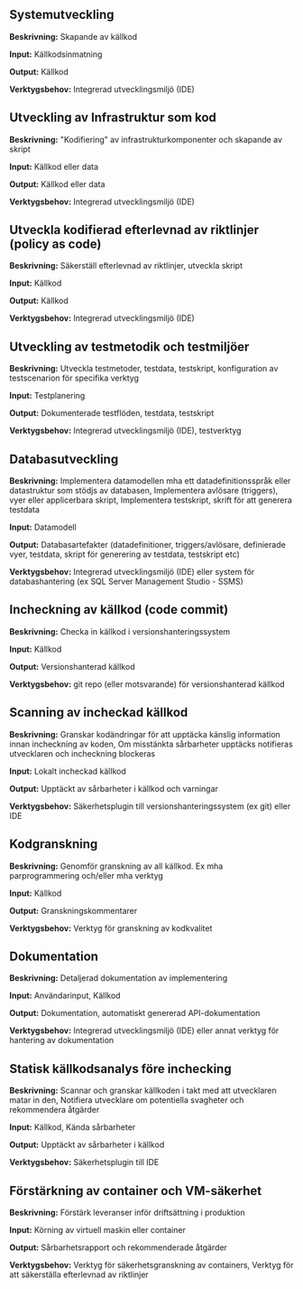 ## Systemutveckling
**Beskrivning:**
Skapande av källkod

**Input:**
Källkodsinmatning

**Output:**
Källkod

**Verktygsbehov:**
Integrerad utvecklingsmiljö (IDE)


## Utveckling av Infrastruktur som kod
**Beskrivning:**
"Kodifiering" av infrastrukturkomponenter och skapande av skript

**Input:**
Källkod eller data

**Output:**
Källkod eller data

**Verktygsbehov:**
Integrerad utvecklingsmiljö (IDE)


## Utveckla kodifierad efterlevnad av riktlinjer (policy as code)
**Beskrivning:**
Säkerställ efterlevnad av riktlinjer, utveckla skript

**Input:**
Källkod

**Output:**
Källkod

**Verktygsbehov:**
Integrerad utvecklingsmiljö (IDE)


## Utveckling av testmetodik och testmiljöer
**Beskrivning:**
Utveckla testmetoder, testdata, testskript, konfiguration av testscenarion för specifika verktyg

**Input:**
Testplanering

**Output:**
Dokumenterade testflöden, testdata, testskript

**Verktygsbehov:**
Integrerad utvecklingsmiljö (IDE), testverktyg


## Databasutveckling
**Beskrivning:**
Implementera datamodellen mha ett datadefinitionsspråk eller datastruktur som stödjs av databasen, Implementera avlösare (triggers), vyer eller applicerbara skript, Implementera testskript, skrift för att generera testdata

**Input:**
Datamodell

**Output:**
Databasartefakter (datadefinitioner, triggers/avlösare, definierade vyer, testdata, skript för generering av testdata, testskript etc)

**Verktygsbehov:**
Integrerad utvecklingsmiljö (IDE) eller system för databashantering (ex SQL Server Management Studio - SSMS)


## Incheckning av källkod (code commit)
**Beskrivning:**
Checka in källkod i versionshanteringssystem

**Input:**
Källkod

**Output:**
Versionshanterad källkod

**Verktygsbehov:**
git repo (eller motsvarande) för versionshanterad källkod


## Scanning av incheckad källkod
**Beskrivning:**
Granskar kodändringar för att upptäcka känslig information innan incheckning av koden, Om misstänkta sårbarheter upptäcks notifieras utvecklaren och incheckning blockeras

**Input:**
Lokalt incheckad källkod

**Output:**
Upptäckt av sårbarheter i källkod och varningar

**Verktygsbehov:**
Säkerhetsplugin till versionshanteringssystem (ex git) eller IDE


## Kodgranskning
**Beskrivning:**
Genomför granskning av all källkod. Ex mha parprogrammering och/eller mha verktyg

**Input:**
Källkod

**Output:**
Granskningskommentarer

**Verktygsbehov:**
Verktyg för granskning av kodkvalitet
  

## Dokumentation
**Beskrivning:**
Detaljerad dokumentation av implementering

**Input:**
Användarinput, Källkod

**Output:**
Dokumentation, automatiskt genererad API-dokumentation

**Verktygsbehov:**
Integrerad utvecklingsmiljö (IDE) eller annat verktyg för hantering av dokumentation


## Statisk källkodsanalys före inchecking
**Beskrivning:**
Scannar och granskar källkoden i takt med att utvecklaren matar in den, Notifiera utvecklare om potentiella svagheter och rekommendera åtgärder

**Input:**
Källkod, Kända sårbarheter

**Output:**
Upptäckt av sårbarheter i källkod

**Verktygsbehov:**
Säkerhetsplugin till IDE


## Förstärkning av container och VM-säkerhet
**Beskrivning:**
Förstärk leveranser inför driftsättning i produktion

**Input:**
Körning av virtuell maskin eller container

**Output:**
Sårbarhetsrapport och rekommenderade åtgärder

**Verktygsbehov:**
Verktyg för säkerhetsgranskning av containers, Verktyg för att säkerställa efterlevnad av riktlinjer